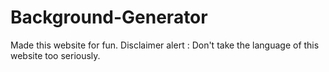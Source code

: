 # Background-Generator
Made this website for fun. Disclaimer alert : Don't take the language of this website too seriously.
